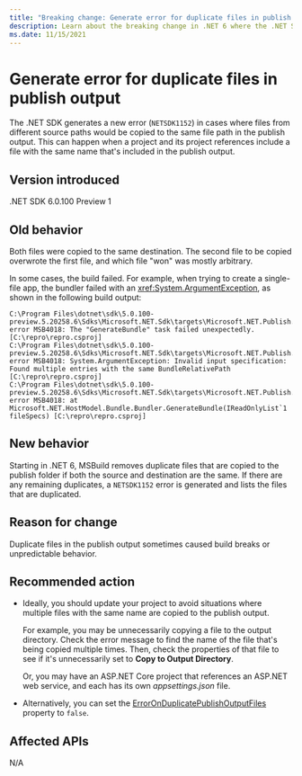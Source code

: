 ```yaml
---
title: "Breaking change: Generate error for duplicate files in publish output"
description: Learn about the breaking change in .NET 6 where the .NET SDK generates an error when files from different source paths would be copied to the same location in the publish output.
ms.date: 11/15/2021
---
```

# Generate error for duplicate files in publish output

The .NET SDK generates a new error (`NETSDK1152`) in cases where files from different source paths would be copied to the same file path in the publish output. This can happen when a project and its project references include a file with the same name that's included in the publish output.

## Version introduced

.NET SDK 6.0.100 Preview 1

## Old behavior

Both files were copied to the same destination. The second file to be copied overwrote the first file, and which file "won" was mostly arbitrary.

In some cases, the build failed. For example, when trying to create a single-file app, the bundler failed with an <xref:System.ArgumentException>, as shown in the following build output:

```shell
C:\Program Files\dotnet\sdk\5.0.100-preview.5.20258.6\Sdks\Microsoft.NET.Sdk\targets\Microsoft.NET.Publish.targets(962,5): error MSB4018: The "GenerateBundle" task failed unexpectedly. [C:\repro\repro.csproj]
C:\Program Files\dotnet\sdk\5.0.100-preview.5.20258.6\Sdks\Microsoft.NET.Sdk\targets\Microsoft.NET.Publish.targets(962,5): error MSB4018: System.ArgumentException: Invalid input specification: Found multiple entries with the same BundleRelativePath [C:\repro\repro.csproj]
C:\Program Files\dotnet\sdk\5.0.100-preview.5.20258.6\Sdks\Microsoft.NET.Sdk\targets\Microsoft.NET.Publish.targets(962,5): error MSB4018: at Microsoft.NET.HostModel.Bundle.Bundler.GenerateBundle(IReadOnlyList`1 fileSpecs) [C:\repro\repro.csproj]
```

## New behavior

Starting in .NET 6, MSBuild removes duplicate files that are copied to the publish folder if both the source and destination are the same. If there are any remaining duplicates, a `NETSDK1152` error is generated and lists the files that are duplicated.

## Reason for change

Duplicate files in the publish output sometimes caused build breaks or unpredictable behavior.

## Recommended action

- Ideally, you should update your project to avoid situations where multiple files with the same name are copied to the publish output.

  For example, you may be unnecessarily copying a file to the output directory. Check the error message to find the name of the file that's being copied multiple times. Then, check the properties of that file to see if it's unnecessarily set to **Copy to Output Directory**.

  Or, you may have an ASP.NET Core project that references an ASP.NET web service, and each has its own *appsettings.json* file.

- Alternatively, you can set the [ErrorOnDuplicatePublishOutputFiles](../../../project-sdk/msbuild-props.md#erroronduplicatepublishoutputfiles) property to `false`.

## Affected APIs

N/A
